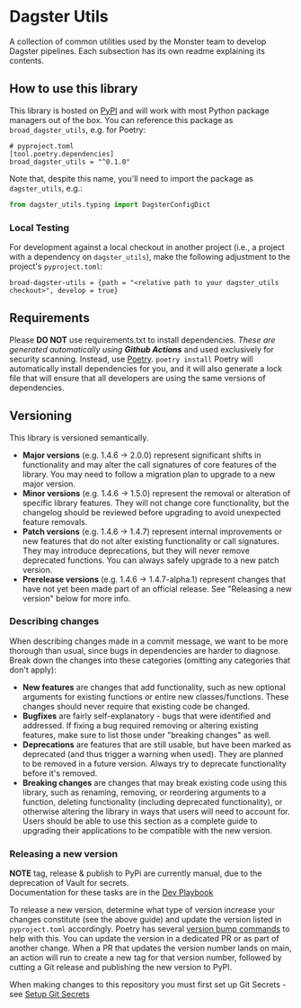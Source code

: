 # Dagster Utils

A collection of common utilities used by the Monster team to develop Dagster pipelines. Each subsection has its own readme explaining its contents.

## How to use this library

This library is hosted on [PyPI](https://pypi.org/) and will work with most Python package managers out of the box. You can reference this package as `broad_dagster_utils`, e.g. for Poetry:

```
# pyproject.toml
[tool.poetry.dependencies]
broad_dagster_utils = "^0.1.0"
```

Note that, despite this name, you'll need to import the package as `dagster_utils`, e.g.:
```python
from dagster_utils.typing import DagsterConfigDict
```

### Local Testing
For development against a local checkout in another project (i.e., a project with a dependency on `dagster_utils`), make the following adjustment to the project's `pyproject.toml`:
```
broad-dagster-utils = {path = "<relative path to your dagster_utils checkout>", develop = true}
```

## Requirements

Please **DO NOT** use requirements.txt to install dependencies. _These are generated automatically using **Github Actions**_ and used exclusively for security scanning. 
Instead, use [Poetry](https://python-poetry.org/).  `poetry install` Poetry will automatically install dependencies for you, and it will also generate a lock file that will ensure that all developers are using the same versions of dependencies.

## Versioning

This library is versioned semantically.

* **Major versions** (e.g. 1.4.6 -> 2.0.0) represent significant shifts in functionality and may alter the call signatures of core features of the library. You may need to follow a migration plan to upgrade to a new major version.
* **Minor versions** (e.g. 1.4.6 -> 1.5.0) represent the removal or alteration of specific library features. They will not change core functionality, but the changelog should be reviewed before upgrading to avoid unexpected feature removals.
* **Patch versions** (e.g. 1.4.6 -> 1.4.7) represent internal improvements or new features that do not alter existing functionality or call signatures. They may introduce deprecations, but they will never remove deprecated functions. You can always safely upgrade to a new patch version.
* **Prerelease versions** (e.g. 1.4.6 -> 1.4.7-alpha.1) represent changes that have not yet been made part of an official release. See "Releasing a new version" below for more info.

### Describing changes

When describing changes made in a commit message, we want to be more thorough than usual, since bugs in dependencies are harder to diagnose. Break down the changes into these categories (omitting any categories that don't apply):

* **New features** are changes that add functionality, such as new optional arguments for existing functions or entire new classes/functions. These changes should never require that existing code be changed.
* **Bugfixes** are fairly self-explanatory - bugs that were identified and addressed. If fixing a bug required removing or altering existing features, make sure to list those under "breaking changes" as well.
* **Deprecations** are features that are still usable, but have been marked as deprecated (and thus trigger a warning when used). They are planned to be removed in a future version. Always try to deprecate functionality before it's removed.
* **Breaking changes** are changes that may break existing code using this library, such as renaming, removing, or reordering arguments to a function, deleting functionality (including deprecated functionality), or otherwise altering the library in ways that users will need to account for. Users should be able to use this section as a complete guide to upgrading their applications to be compatible with the new version.

### Releasing a new version

**NOTE** tag, release & publish to PyPi are currently manual, due to the deprecation of Vault for secrets. \
Documentation for these tasks are in the [Dev Playbook](https://docs.google.com/document/d/1b03-YphH6Uac5huBopLYTYjzgDAlwS6qf-orMqaph64/edit?tab=t.0)

To release a new version, determine what type of version increase your changes constitute (see the above guide) and update the version listed in `pyproject.toml` accordingly. Poetry has several [version bump commands](https://python-poetry.org/docs/cli/#version) to help with this. You can update the version in a dedicated PR or as part of another change. When a PR that updates the version number lands on main, an action will run to create a new tag for that version number, followed by cutting a Git release and publishing the new version to PyPI.

When making changes to this repository you must first set up Git Secrets - see [Setup Git Secrets](https://dsp-security.broadinstitute.org/platform-security-categories/git/setup-git-secrets)
